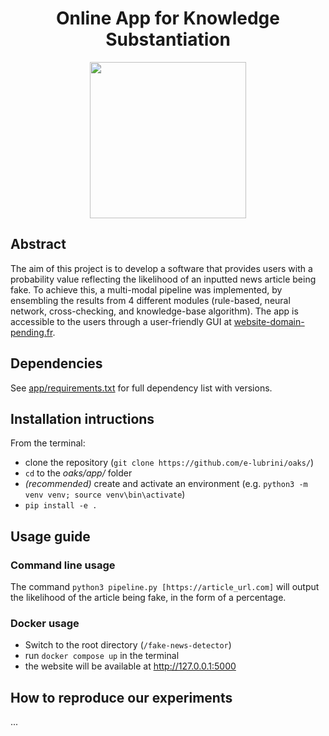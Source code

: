 <h1 align="center">Online App for Knowledge Substantiation</h2>
<div style="text-align:center"><img width="250" src=https://github.com/e-lubrini/fake-news-detector/blob/main/img/logos/logo_g.png /></div>

## Abstract
The aim of this project is to develop a software that provides users with a probability value reflecting the likelihood of an inputted news article being fake. To achieve this, a multi-modal pipeline was implemented, by ensembling the results from 4 different modules (rule-based, neural network, cross-checking, and knowledge-base algorithm). The app is accessible to the users through a user-friendly GUI at [website-domain-pending.fr](website.com).

## Dependencies
See [app/requirements.txt](https://raw.githubusercontent.com/e-lubrini/oaks/main/app/requirements.txt) for full dependency list with versions.

## Installation intructions
From the terminal:
- clone the repository (`git clone https://github.com/e-lubrini/oaks/`)
- `cd` to the _oaks/app/_ folder
- _(recommended)_ create and activate an environment
  (e.g. `python3 -m venv venv; source venv\bin\activate`)
- `pip install -e .`

## Usage guide
### Command line usage
The command `python3 pipeline.py [https://article_url.com]` will output the likelihood of the article being fake, in the form of a percentage. 

### Docker usage
- Switch to the root directory (`/fake-news-detector`)
- run `docker compose up` in the terminal
- the website will be available at http://127.0.0.1:5000

## How to reproduce our experiments
...
